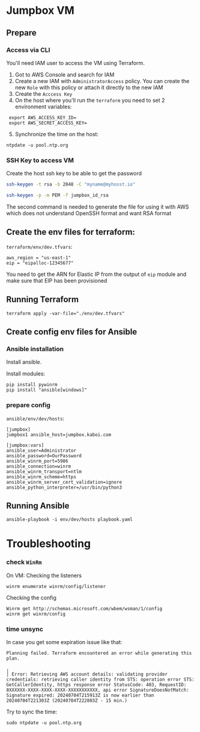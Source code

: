 # Jumpbox VM


## Prepare

### Access via CLI

You'll need IAM user to access the VM using Terraform.
1) Got to AWS Console and search for IAM
2) Create a new IAM with `AdministratorAccess` policy. You can create the new `Role` with this policy or attach it directly to the new IAM
3) Create the `Acccess Key`
4) On the host where you'll run the `terraform` you need to set 2 environment variables:
```
 export AWS_ACCESS_KEY_ID=
 export AWS_SECRET_ACCESS_KEY=
```
5) Synchronize the time on the host:
```
ntpdate -u pool.ntp.org
```


### SSH Key to access VM
Create the host ssh key to be able to get the password
```bash
ssh-keygen -t rsa -b 2048 -C "myname@myhosst.io"

ssh-keygen -p -m PEM -f jumpbox_id_rsa
```

The second command is needed to generate the file for using it with AWS which does not understand OpenSSH format and want RSA format

## Create the env files for terraform:

`terraform/env/dev.tfvars`:
```
aws_region = "us-east-1"
eip = "eipalloc-12345677" 
```

You need to get the ARN for Elastic IP from the output of `eip` module and make sure that EIP has been provisioned

## Running Terraform

```
terraform apply -var-file="./env/dev.tfvars"

```

## Create config env files for Ansible

### Ansible installation

Install ansible.

Install modules:
```
pip install pywinrm
pip install "ansible[windows]"

```

### prepare config

`ansible/env/dev/hosts`:

```
[jumpbox]
jumpbox1 ansible_host=jumpbox.kaboi.com

[jumpbox:vars]
ansible_user=Administrator
ansible_password=OurPassword
ansible_winrm_port=5986
ansible_connection=winrm
ansible_winrm_transport=ntlm
ansible_winrm_scheme=https
ansible_winrm_server_cert_validation=ignore
ansible_python_interpreter=/usr/bin/python3

```

## Running Ansible

```
ansible-playbook -i env/dev/hosts playbook.yaml
```

# Troubleshooting

### check `WinRm`

On VM:
Checking the listeners
```
winrm enumerate winrm/config/listener
```

Checking the config
```
Winrm get http://schemas.microsoft.com/wbem/wsman/1/config
winrm get winrm/config
```

### time unsync
In case you get some expiration issue like that:
```
Planning failed. Terraform encountered an error while generating this plan.

╷
│ Error: Retrieving AWS account details: validating provider credentials: retrieving caller identity from STS: operation error STS: GetCallerIdentity, https response error StatusCode: 403, RequestID: 8XXXXXX-XXXX-XXXX-XXXX-XXXXXXXXXXX, api error SignatureDoesNotMatch: Signature expired: 20240704T215913Z is now earlier than 20240704T221303Z (20240704T222803Z - 15 min.)
```

Try to sync the time:
```
sudo ntpdate -u pool.ntp.org
```